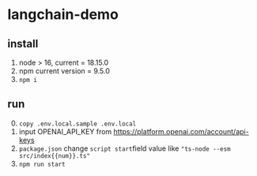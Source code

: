 # langchain-demo

## install

1. node > 16, current = 18.15.0
2. npm current version = 9.5.0
3. `npm i`

## run

0. `copy .env.local.sample .env.local`
1. input OPENAI_API_KEY from https://platform.openai.com/account/api-keys
1. `package.json` change `script start`field value like `"ts-node --esm src/index{{num}}.ts"`
1. `npm run start`
